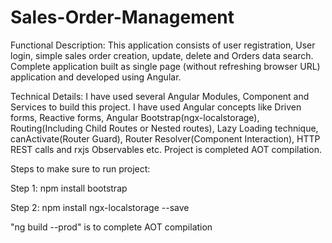 # Sales-Order-Management

Functional Description:
This application consists of user registration, User login, simple sales order creation, update, delete and Orders data search. Complete application built as single page (without refreshing browser URL) application and developed using Angular.

Technical Details:
I have used several Angular Modules, Component and Services to build this project.  I have used Angular concepts like Driven forms, Reactive forms, Angular Bootstrap(ngx-localstorage), Routing(Including Child Routes or Nested routes), Lazy Loading technique, canActivate(Router Guard), Router Resolver(Component Interaction), HTTP REST calls  and rxjs Observables etc. Project is completed AOT compilation.

Steps to make sure to run project:

Step 1: npm install bootstrap

Step 2: npm install ngx-localstorage --save

"ng build --prod" is to complete AOT compilation
